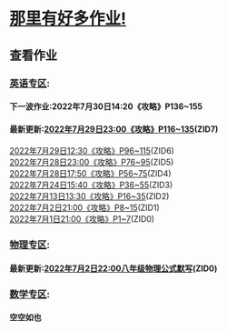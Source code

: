 # [那里有好多作业!](https://iamrege.github.io/thereiszuoye)
## 查看作业
### [英语专区](https://iamrege.github.io/thereiszuoye/releases/english):
#### 下一波作业:2022年7月30日14:20《攻略》P136\~155
#### 最新更新:[2022年7月29日23:00《攻略》P116\~135](https://iamrege.github.io/thereiszuoye/releases/english/7)\(ZID7\)
[2022年7月29日12:30《攻略》P96\~115](https://iamrege.github.io/thereiszuoye/releases/english/6)\(ZID6\)  
[2022年7月28日23:00《攻略》P76\~95](https://iamrege.github.io/thereiszuoye/releases/english/5)\(ZID5\)  
[2022年7月28日17:50《攻略》P56\~75](https://iamrege.github.io/thereiszuoye/releases/english/4)\(ZID4\)  
[2022年7月24日15:40《攻略》P36\~55](https://iamrege.github.io/thereiszuoye/releases/english/3)\(ZID3\)  
[2022年7月13日13:30《攻略》P16\~35](https://iamrege.github.io/thereiszuoye/releases/english/2)\(ZID2\)  
[2022年7月2日21:00《攻略》P8\~15](https://iamrege.github.io/thereiszuoye/releases/english/1)\(ZID1\)  
[2022年7月1日21:00《攻略》P1\~7](https://iamrege.github.io/thereiszuoye/releases/english/0)\(ZID0\)
### [物理专区](https://iamrege.github.io/thereiszuoye/releases/physics):
#### 最新更新:[2022年7月2日22:00八年级物理公式默写](https://iamrege.github.io/thereiszuoye/releases/physics/0)\(ZID0\)
### [数学专区](https://iamrege.github.io/thereiszuoye/releases/math):
#### 空空如也
